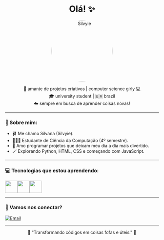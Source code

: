 <h1 align="center">Olá! ✨</h1>

<p align="center">
  <img src="https://i.pinimg.com/736x/80/58/e4/8058e44a4d676aed0ba3ab32bdaaf736.jpg" alt="Silvyie" width="200" style="border-radius: 1000%;">
</p>

<p align="center">
  🎀 amante de projetos criativos | computer science girly 💻<br>
  🎓 university student | 🇧🇷 brazil <br>
  ☁️ sempre em busca de aprender coisas novas!
</p>

---

### 🌷 Sobre mim:
- 🩰 Me chamo Silvana (Silvyie).
- 👩🏻‍💻 Estudante de Ciência da Computação (4º semestre).
- 🎠 Amo programar projetos que deixam meu dia a dia mais divertido.
- 🪄 Explorando Python, HTML, CSS e começando com JavaScript.

---

### 💻 Tecnologias que estou aprendendo:
<div style="display: flex; gap
	


    


	

			

				
				
			

	

	: 10px;">
  <img src="https://cdn.jsdelivr.net/gh/devicons/devicon/icons/python/python-original.svg" width="40" height="40"/>
  <img src="https://cdn.jsdelivr.net/gh/devicons/devicon/icons/html5/html5-original.svg" width="40" height="40"/>
  <img src="https://cdn.jsdelivr.net/gh/devicons/devicon/icons/css3/css3-original.svg" width="40" height="40"/>
  <img src="https://cdn.jsdelivr.net/gh/devicons/devicon/icons/javascript/javascript-original.svg" width="40" height="40"/>
</div>

---

### 🧁 Vamos nos conectar?
[![Email](https://img.shields.io/badge/Email-%23FADADD?style=for-the-badge&logo=gmail&logoColor=white)](mailto:siilvanafurtado@gmail.com)

---

<p align="center">
  🌼 "Transformando códigos em coisas fofas e úteis." 🌼
</p>

